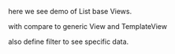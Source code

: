 here we see demo of List base Views.

with compare to generic View and TemplateView

also define filter to see specific data.











